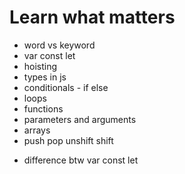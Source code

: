 # Learn what matters

<!-- Basic topics -->
- word vs keyword
- var const let
- hoisting
- types in js
- conditionals - if else
- loops
- functions
- parameters and arguments
- arrays
- push pop unshift shift 

<!-- Advanced topics -->
- difference btw var const let
